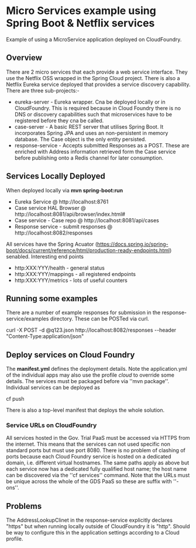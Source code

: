 # Micro Services example using Spring Boot & Netflix services
Example of using a MicroService application deployed on CloudFoundry.

## Overview
There are 2 micro services that each provide a web service interface. They use the Netflix OSS wrapped in the Spring Cloud project. There is also a Netflix Eureka service deployed that provides a service discovery capability. There are three sub-projects:-
* eureka-server - Eureka wrapper. Cna be deployed locally or in CloudFoundry. This is required because in Cloud Foundry there is no DNS or discovery capabilities such that microservices have to be registered before they cna be called.
* case-server - A basic REST server that utilises Spring Boot. It incorporates Spring JPA and uses an non-persistent in memory database. The Case object is the only entity persisted.
* response-service - Accepts submitted Responses as a POST. These are enriched with Address information retrieved form the Case service before publishing onto a Redis channel for later consumption.

## Services Locally Deployed
When deployed locally via **mvn spring-boot:run**

* Eureka Service @ http://localhost:8761
* Case service HAL Browser @ http://localhost:8081/api/browser/index.html#
* Case service - Case repo @ http://localhost:8081/api/cases
* Response service - submit responses @ http://localhost:8082/responses

All services have the Spring Acuator (https://docs.spring.io/spring-boot/docs/current/reference/html/production-ready-endpoints.html) senabled. Interesting end points
* http:XXX:YYY/health - general status
* http:XXX:YYY/mappings - all registered endpoints
* http:XXX:YYY/metrics - lots of useful counters

## Running some examples
There are a number of example responses for submission in the response-service/examples directory. These can be POSTed via curl.

curl -X POST -d @q123.json http://localhost:8082/responses --header "Content-Type:application/json"

## Deploy services on Cloud Foundry
The **manifest.yml** defines the deployment details. Note the application.yml of the individual apps may also use the profile *cloud* to override some details. The services must be packaged before via ''mvn package''.
Individual services can be deployed as

cf push

There is also a top-level manifest that deploys the whole solution.

### Service URLs on CloudFoundry
All services hosted in the Gov. Trial PaaS must be accessed via HTTPS from the internet. This means that the services can not used specific non standard ports but must use port 8080. There is no problem of clashing of ports because each Cloud Foundry service is hosted on a dedicated domain, i.e. different virtual hostnames. The same paths apply as above but each service now has a dedicated fully qualified host name; the host name can be discovered via the ''cf services'' command.
Note that the URLs must be unique across the whole of the GDS PaaS so these are suffix with ''-ons''.

## Problems
The AddressLookupClinet in the response-service explicitly declares "https" but when running locally outside of CloudFoundry it is "http". Should be way to configure this in the application settings according to a Cloud profile.